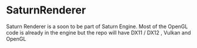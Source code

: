 # SaturnRenderer
Saturn Renderer is a soon to be part of Saturn Engine. Most of the OpenGL code is already in the engine but the repo will have DX11 / DX12 , Vulkan and OpenGL
